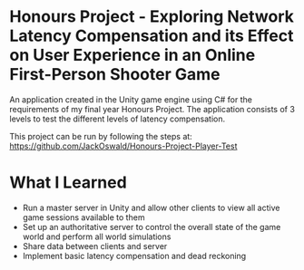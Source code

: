 # Honours Project - Exploring Network Latency Compensation and its Effect on User Experience in an Online First-Person Shooter Game

An application created in the Unity game engine using C# for the requirements of my final year Honours Project. The application consists of 3 levels to test the different levels of latency compensation. 

This project can be run by following the steps at: https://github.com/JackOswald/Honours-Project-Player-Test

# What I Learned
 
* Run a master server in Unity and allow other clients to view all active game sessions available to them
* Set up an authoritative server to control the overall state of the game world and perform all world simulations
* Share data between clients and server 
* Implement basic latency compensation and dead reckoning   
